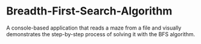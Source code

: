 # Breadth-First-Search-Algorithm
A console-based application that reads a maze from a file and visually demonstrates the step-by-step process of solving it with the BFS algorithm.

